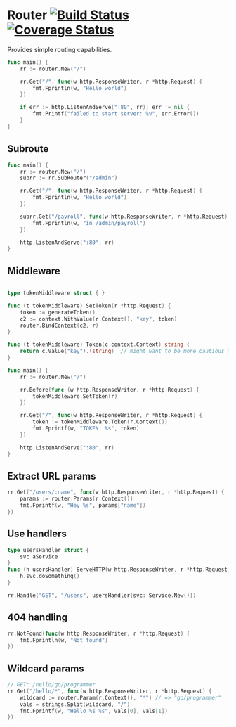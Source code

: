 # Router [![Build Status](https://travis-ci.org/chrisolsen/router.svg?branch=master)](https://travis-ci.org/chrisolsen/router) [![Coverage Status](https://coveralls.io/repos/github/chrisolsen/router/badge.svg?branch=master)](https://coveralls.io/github/chrisolsen/router?branch=master)

Provides simple routing capabilities. 

```Go
func main() {
    rr := router.New("/")

    rr.Get("/", func(w http.ResponseWriter, r *http.Request) {
        fmt.Fprintln(w, "Hello world")
    })

    if err := http.ListenAndServe(":80", rr); err != nil {
        fmt.Printf("failed to start server: %v", err.Error())
    }
}
```

## Subroute
```Go
func main() {
    rr := router.New("/")
    subrr := rr.SubRouter("/admin")

    rr.Get("/", func(w http.ResponseWriter, r *http.Request) {
        fmt.Fprintln(w, "Hello world")
    })

    subrr.Get("/payroll", func(w http.ResponseWriter, r *http.Request) {
        fmt.Fprintln(w, "in /admin/payroll")
    })

    http.ListenAndServe(":80", rr)
}
```

## Middleware
```Go

type tokenMiddleware struct { }

func (t tokenMiddleware) SetToken(r *http.Request) {
    token := generateToken()
    c2 := context.WithValue(r.Context(), "key", token)
    router.BindContext(c2, r)
}

func (t tokenMiddleware) Token(c context.Context) string {
    return c.Value("key").(string)  // might want to be more cautious than this
}

func main() {
    rr := router.New("/")

    rr.Before(func (w http.ResponseWriter, r *http.Request) {
        tokenMiddleware.SetToken(r)
    })

    rr.Get("/", func(w http.ResponseWriter, r *http.Request) {
        token := tokenMiddleware.Token(r.Context())
        fmt.Fprintf(w, "TOKEN: %s", token)
    })

    http.ListenAndServe(":80", rr)
}
```



## Extract URL params

```Go
rr.Get("/users/:name", func(w http.ResponseWriter, r *http.Request) {
    params := router.Params(r.Context())
    fmt.Fprintf(w, "Hey %s", params["name"])
})
```

## Use handlers
```Go
type usersHandler struct {
    svc aService
}
func (h usersHandler) ServeHTTP(w http.ResponseWriter, r *http.Request) {
    h.svc.doSomething()
}

rr.Handle("GET", "/users", usersHandler{svc: Service.New()})
```

## 404 handling
```Go
rr.NotFound(func(w http.ResponseWriter, r *http.Request) {
    fmt.Fprintln(w, "Not found")
})
```

## Wildcard params
```Go
// GET: /hello/go/programmer
rr.Get("/hello/*", func(w http.ResponseWriter, r *http.Request) {
    wildcard := router.Param(r.Context(), "*") // => "go/programmer"
    vals = strings.Split(wildcard, "/")
    fmt.Fprintf(w, "Hello %s %s", vals[0], vals[1])
})
```